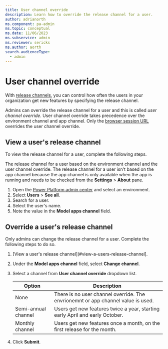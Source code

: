 ```yaml
---
title: User channel override
description: Learn how to override the release channel for a user.
author: adrianorth 
ms.component: pa-admin
ms.topic: conceptual
ms.date: 11/06/2023
ms.subservice: admin
ms.reviewer: sericks
ms.author: aorth
search.audienceType: 
  - admin 
---
```

# User channel override

With [release channels](/power-apps/maker/model-driven-apps/channel-overview), you can control how often the users in your organization get new features by specifying the release channel.

Admins can override the release channel for a user and this is called _user channel override_. User channel override takes precedence over the environment channel and app channel. Only the [browser session URL](/power-apps/maker/model-driven-apps/channel-change#changing-the-browser-session-channel) overrides the user channel override.

## View a user's release channel

To view the release channel for a user, complete the following steps. 

The release channel for a user based on the environment channel and the user channel override. The release channel for a user isn't based on the app channel because the app channel is only available when the app is running and needs to be checked from the **Settings** > **About** pane. 

1. Open the [Power Platform admin center](https://admin.powerplatform.microsoft.com/) and select an environment.
1. Select **Users** > **See all**.
1. Search for a user.
1. Select the user's name.
1. Note the value in the **Model apps channel** field.

## Override a user's release channel 
Only admins can change the release channel for a user. Complete the following steps to do so.

1. [View a user's release channel](#view-a-users-release-channel].
1. Under the **Model apps channel** field, select **Change channel**.
1. Select a channel from **User channel override** dropdown list.

    | Option | Description |
    | -- | -- |
    | None | There is no user channel override. The envrionemnt or app channel value is used. |
    | Semi-annual channel |  Users get new features twice a year, starting early April and early October. |
    | Monthly channel | Users get new features once a month, on the first release for the month. |
   
1. Click **Submit**.





